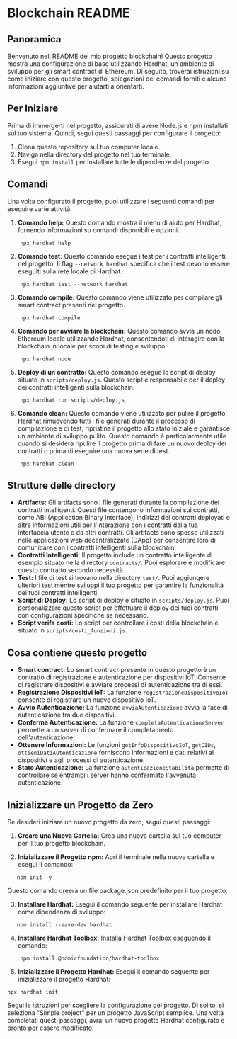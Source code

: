 # Blockchain README

## Panoramica
Benvenuto nell README del mio progetto blockchain! Questo progetto mostra una configurazione di base utilizzando Hardhat, un ambiente di sviluppo per gli smart contract di Ethereum. Di seguito, troverai istruzioni su come iniziare con questo progetto, spiegazioni dei comandi forniti e alcune informazioni aggiuntive per aiutarti a orientarti.

## Per Iniziare
Prima di immergerti nel progetto, assicurati di avere Node.js e npm installati sul tuo sistema. Quindi, segui questi passaggi per configurare il progetto:

1. Clona questo repository sul tuo computer locale.
2. Naviga nella directory del progetto nel tuo terminale.
3. Esegui `npm install` per installare tutte le dipendenze del progetto.

## Comandi
Una volta configurato il progetto, puoi utilizzare i seguenti comandi per eseguire varie attività:

1. **Comando help:** Questo comando mostra il menu di aiuto per Hardhat, fornendo informazioni su comandi disponibili e opzioni.
```shell
    npx hardhat help
```

2. **Comando test:** Questo comando esegue i test per i contratti intelligenti nel progetto. Il flag `--network hardhat` specifica che i test devono essere eseguiti sulla rete locale di Hardhat.
```shell
    npx hardhat test --network hardhat
```

3. **Comando compile:** Questo comando viene utilizzato per compilare gli smart contract presenti nel progetto.
```shell
    npx hardhat compile
```
4. **Comando per avviare la blockchain:** Questo comando avvia un nodo Ethereum locale utilizzando Hardhat, consentendoti di interagire con la blockchain in locale per scopi di testing e sviluppo.
```shell
    npx hardhat node
```

5. **Deploy di un contratto:** Questo comando esegue lo script di deploy situato in `scripts/deploy.js`. Questo script è responsabile per il deploy dei contratti intelligenti sulla blockchain.
```shell
    npx hardhat run scripts/deploy.js
```

6. **Comando clean:** Questo comando viene utilizzato per pulire il progetto Hardhat rimuovendo tutti i file generati durante il processo di compilazione e di test, ripristina il progetto allo stato iniziale e garantisce un ambiente di sviluppo pulito. Questo comando è particolarmente utile quando si desidera ripulire il progetto prima di fare un nuovo deploy dei contratti o prima di eseguire una nuova serie di test.
```shell
    npx hardhat clean
```

## Strutture delle directory
- **Artifacts:** Gli artifacts sono i file generati durante la compilazione dei contratti intelligenti. Questi file contengono informazioni sui contratti, come ABI (Application Binary Interface), indirizzi dei contratti deployati e altre informazioni utili per l'interazione con i contratti dalla tua interfaccia utente o da altri contratti. Gli artifacts sono spesso utilizzati nelle applicazioni web decentralizzate (DApp) per consentire loro di comunicare con i contratti intelligenti sulla blockchain.
- **Contratti Intelligenti:** Il progetto include un contratto intelligente di esempio situato nella directory `contracts/`. Puoi esplorare e modificare questo contratto secondo necessità.
- **Test:** I file di test si trovano nella directory `test/`. Puoi aggiungere ulteriori test mentre sviluppi il tuo progetto per garantire la funzionalità dei tuoi contratti intelligenti.
- **Script di Deploy:** Lo script di deploy è situato in `scripts/deploy.js`. Puoi personalizzare questo script per effettuare il deploy dei tuoi contratti con configurazioni specifiche se necessario.
- **Script verifa costi:** Lo script per controllare i costi della blockchain è situato in `scripts/costi_funzioni.js`.
 
## Cosa contiene questo progetto
- **Smart contract:** Lo smart contracr presente in questo progetto è un contratto di registrazione e autenticazione per dispositivi IoT. Consente di registrare dispositivi e avviare processi di autenticazione tra di essi.
- **Registrazione Dispositivi IoT:** La funzione `registrazioneDispositivoIoT` consente di registrare un nuovo dispositivo IoT.
- **Avvio Autenticazione:** La funzione `avviaAutenticazione` avvia la fase di autenticazione tra due dispositivi.
- **Conferma Autenticazione:** La funzione `completaAutenticazioneServer` permette a un server di confermare il completamento dell'autenticazione.
- **Ottenere Informazioni:** Le funzioni `getInfoDispositivoIoT`, `getCIDs`, `ottieniDatiAutenticazione` forniscono informazioni e dati relativi ai dispositivi e agli processi di autenticazione.
- **Stato Autenticazione:** La funzione `autenticazioneStabilita` permette di controllare se entrambi i server hanno confermato l'avvenuta autenticazione.

## Inizializzare un Progetto da Zero

Se desideri iniziare un nuovo progetto da zero, segui questi passaggi:

1. **Creare una Nuova Cartella:** Crea una nuova cartella sul tuo computer per il tuo progetto blockchain.

2. **Inizializzare il Progetto npm:** Apri il terminale nella nuova cartella e esegui il comando:
```shell
   npm init -y
```
Questo comando creerà un file package.json predefinito per il tuo progetto.

3. **Installare Hardhat:** Esegui il comando seguente per installare Hardhat come dipendenza di sviluppo:
```shell
   npm install --save-dev hardhat
```

4. **Installare Hardhat Toolbox:** Installa Hardhat Toolbox eseguendo il comando:
```shell
    npm install @nomicfoundation/hardhat-toolbox
```
5. **Inizializzare il Progetto Hardhat:** Esegui il comando seguente per inizializzare il progetto Hardhat:
```shell
npx hardhat init
```
Segui le istruzioni per scegliere la configurazione del progetto. Di solito, si seleziona "Simple project" per un progetto JavaScript semplice.
Una volta completati questi passaggi, avrai un nuovo progetto Hardhat configurato e pronto per essere modificato.
